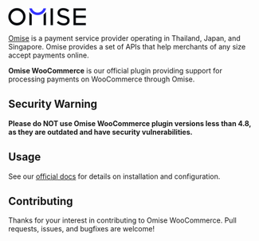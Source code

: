 <!--- KEEP START --->
[![Omise](assets/images/omise.png)](https://www.omise.co)

[Omise](https://www.omise.co) is a payment service provider operating in Thailand, Japan, and Singapore. 
Omise provides a set of APIs that help merchants of any size accept payments online.  
<!--- KEEP END --->

**Omise WooCommerce** is our official plugin providing support for processing payments on WooCommerce through Omise.

## Security Warning

**Please do NOT use Omise WooCommerce plugin versions less than 4.8, as they are outdated and have security vulnerabilities.**



## Usage

See our [official docs](https://docs.omise.co/woocommerce-plugin) for details on installation and configuration.

## Contributing

Thanks for your interest in contributing to Omise WooCommerce. 
Pull requests, issues, and bugfixes are welcome!
